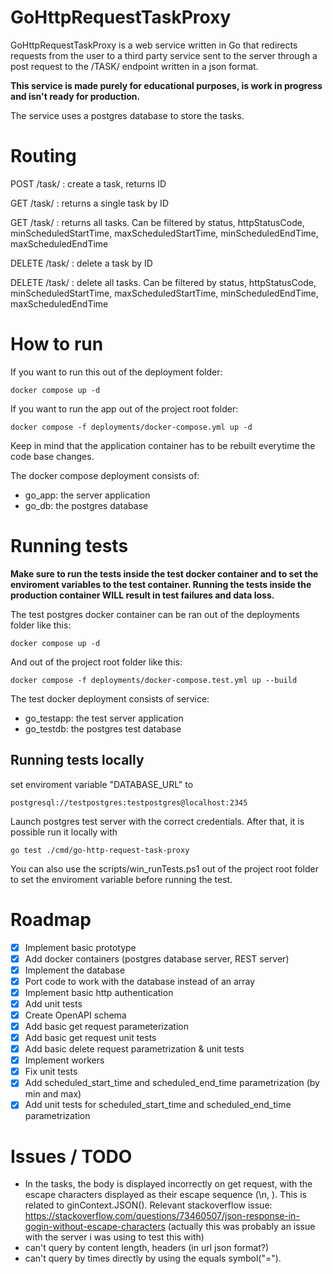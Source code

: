 # GoHttpRequestTaskProxy

GoHttpRequestTaskProxy is a web service written in Go that redirects requests from the user to a third party service sent to the server through a post request to the /TASK/ endpoint written in a json format.

<b>This service is made purely for educational purposes, is work in progress and isn't ready for production. </b>

The service uses a postgres database to store the tasks.

# Routing

POST   /task/              :  create a task, returns ID

GET    /task/<taskid>      :  returns a single task by ID

GET    /task/              :  returns all tasks. Can be filtered by status, httpStatusCode, minScheduledStartTime, maxScheduledStartTime, minScheduledEndTime, maxScheduledEndTime

DELETE /task/<taskid>      :  delete a task by ID

DELETE /task/			   :  delete all tasks. Can be filtered by status, httpStatusCode, minScheduledStartTime, maxScheduledStartTime, minScheduledEndTime, maxScheduledEndTime

# How to run

If you want to run this out of the deployment folder:

    docker compose up -d

If you want to run the app out of the project root folder:

    docker compose -f deployments/docker-compose.yml up -d

Keep in mind that the application container has to be rebuilt everytime the code base changes.

The docker compose deployment consists of:
- go_app: the server application
- go_db: the postgres database

# Running tests

<b>Make sure to run the tests inside the test docker container and to set the enviroment variables to the test container.
Running the tests inside the production container WILL result in test failures and data loss. </b>

The test postgres docker container can be ran out of the deployments folder like this:

    docker compose up -d

And out of the project root folder like this:

    docker compose -f deployments/docker-compose.test.yml up --build

The test docker deployment consists of service:
- go_testapp: the test server application
- go_testdb: the postgres test database

## Running tests locally
set enviroment variable "DATABASE_URL" to

    postgresql://testpostgres:testpostgres@localhost:2345
Launch postgres test server with the correct credentials.
After that, it is possible run it locally with 

    go test ./cmd/go-http-request-task-proxy
You can also use the scripts/win_runTests.ps1 out of the project root folder to set the enviroment variable before running the test.

# Roadmap

- [X] Implement basic prototype
- [X] Add docker containers (postgres database server, REST server)
- [X] Implement the database
- [X] Port code to work with the database instead of an array
- [X] Implement basic http authentication
- [X] Add unit tests
- [X] Create OpenAPI schema
- [X] Add basic get request parameterization 
- [X] Add basic get request unit tests
- [X] Add basic delete request parametrization & unit tests
- [X] Implement workers
- [X] Fix unit tests
- [X] Add scheduled_start_time and scheduled_end_time parametrization (by min and max)
- [X] Add unit tests for scheduled_start_time and scheduled_end_time parametrization

# Issues / TODO

- In the tasks, the body is displayed incorrectly on get request, with the escape characters displayed as their escape sequence (\n, \). This is related to ginContext.JSON(). Relevant stackoverflow issue: https://stackoverflow.com/questions/73460507/json-response-in-gogin-without-escape-characters (actually this was probably an issue with the server i was using to test this with)
- can't query by content length, headers (in url json format?)
- can't query by times directly by using the equals symbol("=").


